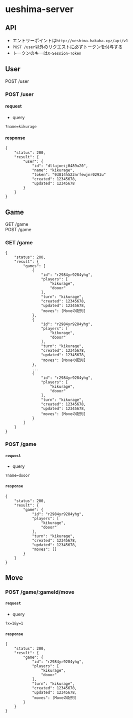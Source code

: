 # ueshima-server

## API

- エントリーポイントは`http://ueshima.hakaba.xyz/api/v1`
- `POST /user`以外のリクエストに必ずトークンを付与する
- トークンのキーは`X-Session-Token`

## User

POST /user

### POST /user

#### request

- query

```
?name=kikurage
```

#### response

```
{
    "status": 200,
    "result": {
    	"user": {
    		"id": "dlfajoeij0489u20",
    		"name": "kikurage",
    		"token": "93814h523nrfewjnr0293u"
    		"created": 12345678,
    		"updated": 12345678
    	}
    }
}
```

## Game

GET /game  
POST /game

### GET /game

```
{
	"status": 200,
	"result": {
		"games": [
			{
				"id": "r2984yr9284yhg",
				"players": [
					"kikurage",
					"dooor"
				],
				"turn": "kikurage",
				"created": 12345678,
				"updated": 12345678,
				"moves": [Moveの配列]
			},
			{
				"id": "r2984yr9284yhg",
				"players": [
					"kikurage",
					"dooor"
				],
				"turn": "kikurage",
				"created": 12345678,
				"updated": 12345678,
				"moves": [Moveの配列]
			},
			...
			{
				"id": "r2984yr9284yhg",
				"players": [
					"kikurage",
					"dooor"
				],
				"turn": "kikurage",
				"created": 12345678,
				"updated": 12345678,
				"moves": [Moveの配列]
			}
		]
	}
}
```

### POST /game

#### `request`

- query

```
?name=dooor
```

#### `response`


```
{
	"status": 200,
	"result": {
		"game": {
			"id": "r2984yr9284yhg",
			"players": [
				"kikurage",
				"dooor"
			],
			"turn": "kikurage",
			"created": 12345678,
			"updated": 12345678,
			"moves": []
		}
	}
}
```

## Move

### POST /game/:gameId/move

#### `request`

- query

```
?x=1&y=1
```

#### `response`

```
{
	"status": 200,
	"result": {
		"game": {
			"id": "r2984yr9284yhg",
			"players": [
				"kikurage",
				"dooor"
			],
			"turn": "kikurage",
			"created": 12345678,
			"updated": 12345678,
			"moves": [Moveの配列]
		}
	}
}
```
